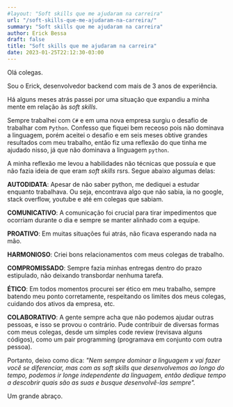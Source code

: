 ```yaml
---
#layout: "Soft skills que me ajudaram na carreira"
url: "/soft-skills-que-me-ajudaram-na-carreira/"
summary: "Soft skills que me ajudaram na carreira"
author: Erick Bessa
draft: false
title: "Soft skills que me ajudaram na carreira"
date: 2023-01-25T22:12:30-03:00
---
```



Olá colegas.

Sou o Erick, desenvolvedor backend com mais de 3 anos de experiência.

Há alguns meses atrás passei por uma situação que expandiu a minha mente em relação às _soft skills_. 

Sempre trabalhei com `C#` e em uma nova empresa surgiu o desafio de trabalhar com `Python`. Confesso que fiquei bem receoso pois não dominava a linguagem, porém aceitei o desafio e em seis meses obtive grandes resultados com meu trabalho, então fiz uma reflexão do que tinha me ajudado nisso, já que não dominava a linguagem `python`. 

A minha reflexão me levou a habilidades não técnicas que possuía e que não fazia ideia de que eram _soft skills_ rsrs.
Segue abaixo algumas delas:

**AUTODIDATA**: Apesar de não saber python, me dediquei a estudar enquanto trabalhava. Ou seja, encontrava algo que não sabia, ia no google, stack overflow, youtube e até em colegas que sabiam. 

**COMUNICATIVO**: A comunicação foi crucial para tirar impedimentos que ocorriam durante o dia e sempre se manter alinhado com a equipe.

**PROATIVO**: Em muitas situações fui atrás, não ficava esperando nada na mão. 

**HARMONIOSO**: Criei bons relacionamentos com meus colegas de trabalho.

**COMPROMISSADO**: Sempre fazia minhas entregas dentro do prazo estipulado, não deixando transbordar nenhuma tarefa.

**ÉTICO**: Em todos momentos procurei ser ético em meu trabalho, sempre batendo meu ponto corretamente, respeitando os limites dos meus colegas, cuidando dos ativos da empresa, etc.

**COLABORATIVO**: A gente sempre acha que não podemos ajudar outras pessoas, e isso se provou o contrário. Pude contribuir de diversas formas com meus colegas, desde um simples code review (revisava alguns códigos), como um pair programming (programava em conjunto com outra pessoa).

Portanto, deixo como dica: _"Nem sempre dominar a linguagem x vai fazer você se diferenciar, mas com as soft skills que desenvolvemos ao longo do tempo, podemos ir longe independente da linguagem, então dedique tempo a descobrir quais são as suas e busque desenvolvê-las sempre"._

Um grande abraço.


